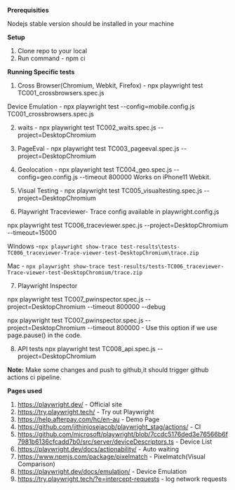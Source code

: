 **Prerequisities**

Nodejs stable version should be installed in your machine

**Setup**

1) Clone repo to your local
2) Run command - npm ci

**Running Specific tests**

1. Cross Browser(Chromium, Webkit, Firefox) - npx playwright test TC001_crossbrowsers.spec.js

Device Emulation - npx playwright test --config=mobile.config.js TC001_crossbrowsers.spec.js

2. waits - npx playwright test TC002_waits.spec.js --project=DesktopChromium

3. PageEval  - npx playwright test TC003_pageeval.spec.js --project=DesktopChromium

4. Geolocation - npx playwright test TC004_geo.spec.js --config=geo.config.js --timeout 800000
Works on iPhone11 Webkit.

5. Visual Testing - npx playwright test TC005_visualtesting.spec.js --project=DesktopChromium

6. Playwright Traceviewer- Trace config available in playwright.config.js

npx playwright test TC006_traceviewer.spec.js --project=DesktopChromium --timeout=15000

Windows -`npx playwright show-trace test-results\tests-TC006_traceviewer-Trace-viewer-test-DesktopChromium\trace.zip`

Mac - `npx playwright show-trace test-results/tests-TC006_traceviewer-Trace-viewer-test-DesktopChromium/trace.zip`

7. Playwright Inspector

npx playwright test TC007_pwinspector.spec.js --project=DesktopChromium --timeout 800000 --debug

npx playwright test TC007_pwinspector.spec.js --project=DesktopChromium --timeout 800000 - Use this option if we use page.pause() in the code.

8. API tests
npx playwright test TC008_api.spec.js --project=DesktopChromium

**Note:** Make some changes and push to github,it should trigger github actions ci pipeline.

**Pages used**

1) https://playwright.dev/ - Official site
2) https://try.playwright.tech/ - Try out Playwright
3) https://help.afterpay.com/hc/en-au - Demo Page
4) https://github.com/jithinjosejacob/playwright_stag/actions/ - CI
5) https://github.com/microsoft/playwright/blob/7ccdc5176ded3e76566b6f7981b6136cfcadd7b0/src/server/deviceDescriptors.ts - Device List
6) https://playwright.dev/docs/actionability/ - Auto waiting
7) https://www.npmjs.com/package/pixelmatch - Pixelmatch(Visual Comparison)
8) https://playwright.dev/docs/emulation/ - Device Emulation
9) https://try.playwright.tech/?e=intercept-requests - log network requests
